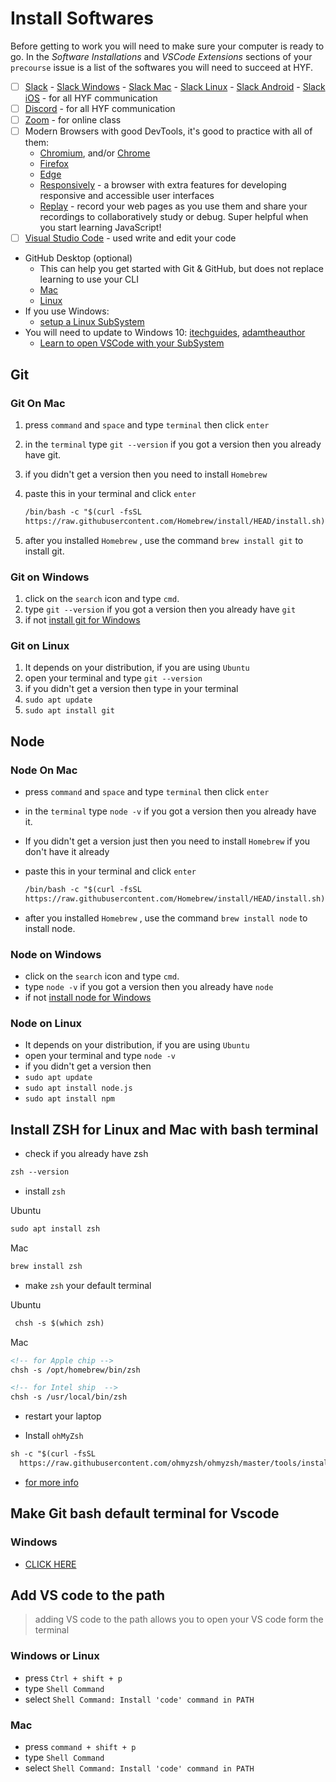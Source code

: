 # Install Softwares

Before getting to work you will need to make sure your computer is ready to go.
In the _Software Installations_ and _VSCode Extensions_ sections of your
`precourse` issue is a list of the softwares you will need to succeed at HYF.

- [ ] [Slack](https://slack.com/) -
      [Slack Windows](https://slack.com/downloads/windows) -
      [Slack Mac](https://slack.com/downloads/mac) -
      [Slack Linux](https://slack.com/downloads/linux) -
      [Slack Android](https://play.google.com/store/apps/details?id=com.Slack&hl=en&gl=US) -
      [Slack iOS](https://apps.apple.com/us/app/slack/id618783545) - for all HYF
      communication
- [ ] [Discord](https://discord.com/download) - for all HYF communication
- [ ] [Zoom](https://zoom.us/support/download) - for online class
- [ ] Modern Browsers with good DevTools, it's good to practice with all of
      them:
  - [Chromium](https://download-chromium.appspot.com/), and/or
    [Chrome](https://www.google.com/chrome/)
  - [Firefox](https://www.mozilla.org/en-US/firefox/developer/)
  - [Edge](https://www.microsoft.com/en-us/edge)
  - [Responsively](https://responsively.app/) - a browser with extra features
    for developing responsive and accessible user interfaces
  - [Replay](https://www.replay.io/) - record your web pages as you use them and
    share your recordings to collaboratively study or debug. Super helpful when
    you start learning JavaScript!
- [ ] [Visual Studio Code](https://code.visualstudio.com/download) - used write
      and edit your code
- GitHub Desktop (optional)
  - This can help you get started with Git & GitHub, but does not replace
    learning to use your CLI
  - [Mac](https://desktop.github.com/)
  - [Linux](https://github.com/shiftkey/desktop#debianubuntu-distributions)
- If you use Windows:
  - [setup a Linux SubSystem](https://docs.microsoft.com/en-us/windows/wsl/install-win10)
- You will need to update to Windows 10:
  [itechguides](https://www.itechguides.com/windows-subsystem-for-linux/),
  [adamtheauthor](https://adamtheautomator.com/windows-subsystem-for-linux/)
  - [Learn to open VSCode with your SubSystem](https://docs.microsoft.com/en-us/windows/wsl/tutorials/wsl-vscode)

## Git

### Git On Mac

1. press `command` and `space` and type `terminal` then click `enter`
2. in the `terminal` type `git --version` if you got a version then you already
   have git.
3. if you didn't get a version then you need to install `Homebrew`
4. paste this in your terminal and click `enter`

   ```markdown
   /bin/bash -c "$(curl -fsSL
   https://raw.githubusercontent.com/Homebrew/install/HEAD/install.sh)"
   ```

5. after you installed `Homebrew` , use the command `brew install git` to
   install git.

### Git on Windows

1. click on the `search` icon and type `cmd`.
2. type `git --version` if you got a version then you already have `git`
3. if not [install git for Windows](https://gitforwindows.org/)

### Git on Linux

1. It depends on your distribution, if you are using `Ubuntu`
2. open your terminal and type `git --version`
3. if you didn't get a version then type in your terminal
4. `sudo apt update`
5. `sudo apt install git`

## Node

### Node On Mac

- press `command` and `space` and type `terminal` then click `enter`
- in the `terminal` type `node -v` if you got a version then you already have
  it.
- If you didn't get a version just then you need to install `Homebrew` if you
  don't have it already
- paste this in your terminal and click `enter`

  ```markdown
  /bin/bash -c "$(curl -fsSL
  https://raw.githubusercontent.com/Homebrew/install/HEAD/install.sh)"
  ```

- after you installed `Homebrew` , use the command `brew install node` to
  install node.

### Node on Windows

- click on the `search` icon and type `cmd`.
- type `node -v` if you got a version then you already have `node`
- if not [install node for Windows](https://nodejs.org/en/download)

### Node on Linux

- It depends on your distribution, if you are using `Ubuntu`
- open your terminal and type `node -v`
- if you didn't get a version then
- `sudo apt update`
- `sudo apt install node.js`
- `sudo apt install npm`

## Install ZSH for Linux and Mac with bash terminal

- check if you already have zsh

```Markdown
zsh --version
```

- install `zsh`

Ubuntu

```Markdown
sudo apt install zsh
```

Mac

```Markdown
brew install zsh
```

- make `zsh` your default terminal

Ubuntu

```Markdown
 chsh -s $(which zsh)
```

Mac

```Markdown
<!-- for Apple chip -->
chsh -s /opt/homebrew/bin/zsh

<!-- for Intel ship  -->
chsh -s /usr/local/bin/zsh
```

- restart your laptop

- Install `ohMyZsh`

```Markdown
sh -c "$(curl -fsSL
  https://raw.githubusercontent.com/ohmyzsh/ohmyzsh/master/tools/install.sh)"
```

- [for more info](https://github.com/ohmyzsh/ohmyzsh)

## Make Git bash default terminal for Vscode

### Windows

- [CLICK HERE](https://www.youtube.com/watch?v=PzJCwfYfIzY)

## Add VS code to the path

> adding VS code to the path allows you to open your VS code form the terminal

### Windows or Linux

- press `Ctrl + shift + p`
- type `Shell Command`
- select `Shell Command: Install 'code' command in PATH`

### Mac

- press `command + shift + p`
- type `Shell Command`
- select `Shell Command: Install 'code' command in PATH`
